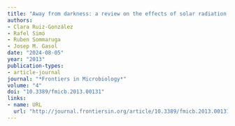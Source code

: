 ```yaml
---
title: "Away from darkness: a review on the effects of solar radiation on heterotrophic bacterioplankton activity"
authors:
- Clara Ruiz-González
- Rafel Simó
- Ruben Sommaruga
- Josep M. Gasol
date: "2024-08-05"
year: "2013"
publication-types:
- article-journal
journal: "*Frontiers in Microbiology*"
volume: "4"
doi: "10.3389/fmicb.2013.00131"
links:
- name: URL
  url: "http://journal.frontiersin.org/article/10.3389/fmicb.2013.00131/abstract"
---
```

